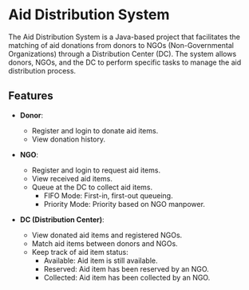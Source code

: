 # Aid Distribution System

The Aid Distribution System is a Java-based project that facilitates the matching of aid donations from donors to NGOs (Non-Governmental Organizations) through a Distribution Center (DC). The system allows donors, NGOs, and the DC to perform specific tasks to manage the aid distribution process.

## Features

- **Donor**: 
  - Register and login to donate aid items.
  - View donation history.
  
- **NGO**: 
  - Register and login to request aid items.
  - View received aid items.
  - Queue at the DC to collect aid items.
    - FIFO Mode: First-in, first-out queueing.
    - Priority Mode: Priority based on NGO manpower.
  
- **DC (Distribution Center)**: 
  - View donated aid items and registered NGOs.
  - Match aid items between donors and NGOs.
  - Keep track of aid item status:
    - Available: Aid item is still available.
    - Reserved: Aid item has been reserved by an NGO.
    - Collected: Aid item has been collected by an NGO.
